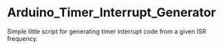 # Arduino_Timer_Interrupt_Generator
Simple little script for generating timer interrupt code from a given ISR frequency.
